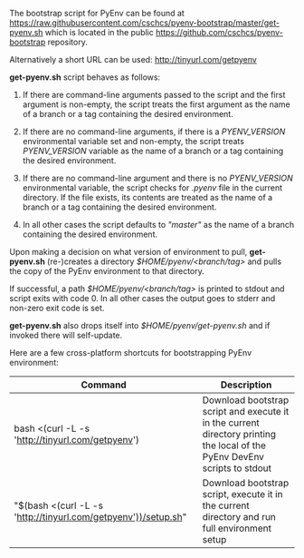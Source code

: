The bootstrap script for PyEnv can be found at 
https://raw.githubusercontent.com/cschcs/pyenv-bootstrap/master/get-pyenv.sh 
which is located in the public https://github.com/cschcs/pyenv-bootstrap repository.

Alternatively a short URL can be used: http://tinyurl.com/getpyenv

**get-pyenv.sh** script behaves as follows:

1. If there are command-line arguments passed to the script and the first argument is 
non-empty, the script treats the first argument as the name of a branch or a tag 
containing the desired environment.

2. If there are no command-line arguments, if there is a *PYENV_VERSION* environmental 
variable set and non-empty, the script treats *PYENV_VERSION* variable as the name of 
a branch or a tag containing the desired environment.

3. If there are no command-line argument and there is no *PYENV_VERSION* environmental 
variable, the script checks for *.pyenv* file in the current directory. If the file 
exists, its contents are treated as the name of a branch or a tag containing the 
desired environment.

4. In all other cases the script defaults to *"master"* as the name of a branch containing 
the desired environment.

Upon making a decision on what version of environment to pull, **get-pyenv.sh** (re-)creates 
a directory *$HOME/pyenv/&lt;branch/tag&gt;* and pulls the copy of the PyEnv environment to that 
directory.

If successful, a path *$HOME/pyenv/&lt;branch/tag&gt;* is printed to stdout and script exits 
with code 0. In all other cases the output goes to stderr and non-zero exit code is set.

**get-pyenv.sh** also drops itself into *$HOME/pyenv/get-pyenv.sh* and if invoked there 
will self-update.

Here are a few cross-platform shortcuts for bootstrapping PyEnv environment:
 
Command	| Description
------- | -----------
bash <(curl -L -s 'http://tinyurl.com/getpyenv') | Download bootstrap script and execute it in the current directory printing the local of the PyEnv DevEnv scripts to stdout
"$(bash <(curl -L -s 'http://tinyurl.com/getpyenv'))/setup.sh" | Download bootstrap script, execute it in the current directory and run full environment setup

